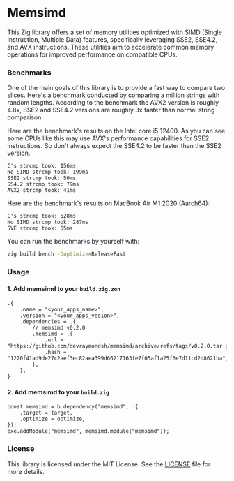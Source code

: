 # Memsimd
This Zig library offers a set of memory utilities optimized with SIMD (Single Instruction, Multiple Data) features, specifically leveraging SSE2, SSE4.2, and AVX instructions. These utilities aim to accelerate common memory operations for improved performance on compatible CPUs.

### Benchmarks
One of the main goals of this library is to provide a fast way to compare two slices. Here's a benchmark conducted by comparing a million strings with random lengths. According to the benchmark the AVX2 version is roughly 4.8x, SSE2 and SSE4.2 versions are roughly 3x faster than normal string comparison.

Here are the benchmark's results on the Intel core i5 12400. As you can see some CPUs like this may use AVX's performance capabilities for SSE2 instructions. So don't always expect the SSE4.2 to be faster than the SSE2 version.
```
C's strcmp took: 156ms
No SIMD strcmp took: 199ms
SSE2 strcmp took: 50ms
SS4.2 strcmp took: 79ms
AVX2 strcmp took: 41ms
```

Here are the benchmark's results on MacBook Air M1 2020 (Aarch64):
```
C's strcmp took: 528ms
No SIMD strcmp took: 287ms
SVE strcmp took: 55ms
```

You can run the benchmarks by yourself with:
```bash
zig build bench -Doptimize=ReleaseFast
```

### Usage
#### 1. Add memsimd to your `build.zig.zon`
```zig
.{
    .name = "<your_apps_name>",
    .version = "<your_apps_vesion>",
    .dependencies = .{
        // memsimd v0.2.0
        .memsimd = .{
            .url = "https://github.com/devraymondsh/memsimd/archive/refs/tags/v0.2.0.tar.gz",
            .hash = "1220f41ad9de27c2aef3ec82aea399d66217163fe7f05af1a25f6e7d11cd2d8621ba",
        },
    },
}
```
#### 2. Add memsimd to your `build.zig`
```zig
const memsimd = b.dependency("memsimd", .{
    .target = target,
    .optimize = optimize,
});
exe.addModule("memsimd", memsimd.module("memsimd"));
```

### License
This library is licensed under the MIT License. See the [LICENSE](LICENSE) file for more details.
